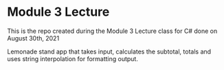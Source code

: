 # Module 3 Lecture #
This is the repo created during the Module 3 Lecture class for
C# done on August 30th, 2021

Lemonade stand app that takes input, calculates the subtotal,
totals and uses string interpolation for formatting output.
